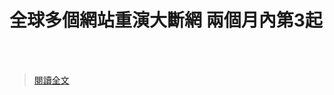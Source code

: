 # 全球多個網站重演大斷網 兩個月內第3起

<!--more-->
<!--481-->
<br></br>

>[閱讀全文](https://www.cna.com.tw/news/aopl/202107230006.aspx?utm_source=cna.app&utm_medium=app&utm_campaign=inapp_share)






